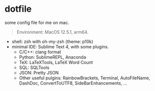 # dotfile
some config file for me on mac.
> Environment:
> MacOS 12.5.1, arm64.

- shell: zsh with oh-my-zsh (theme: p10k)
- minimal IDE: Sublime Text 4, with some plugins.
    - C/C++: clang format
    - Python: SublimeREPL, Anaconda
    - TeX: LaTeXTools, LaTeX Word Count
    - SQL: SQLTools
    - JSON: Pretty JSON
    - Other useful pulgins: RainbowBrackets, Terminal, AutoFileName, DashDoc, ConvertToUTF8, SideBarEnhancements, ...